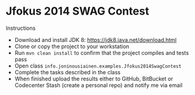 Jfokus 2014 SWAG Contest
========================

Instructions

- Download and install JDK 8: https://jdk8.java.net/download.html 
- Clone or copy the project to your workstation
- Run `mvn clean install` to confirm that the project compiles and tests pass
- Open class `info.joninousiainen.examples.Jfokus2014SwagContest`
- Complete the tasks described in the class
- When finished upload the results either to GitHub, BitBucket or Codecenter Stash (create a personal repo) and notify me via email

